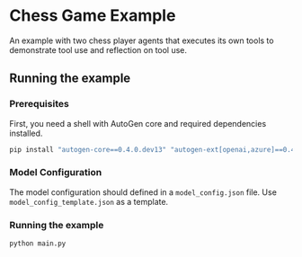 # Chess Game Example

An example with two chess player agents that executes its own tools to demonstrate tool use and reflection on tool use.

## Running the example

### Prerequisites

First, you need a shell with AutoGen core and required dependencies installed.

```bash
pip install "autogen-core==0.4.0.dev13" "autogen-ext[openai,azure]==0.4.0.dev13" "chess"
```
### Model Configuration

The model configuration should defined in a `model_config.json` file.
Use `model_config_template.json` as a template.

### Running the example

```bash
python main.py
```